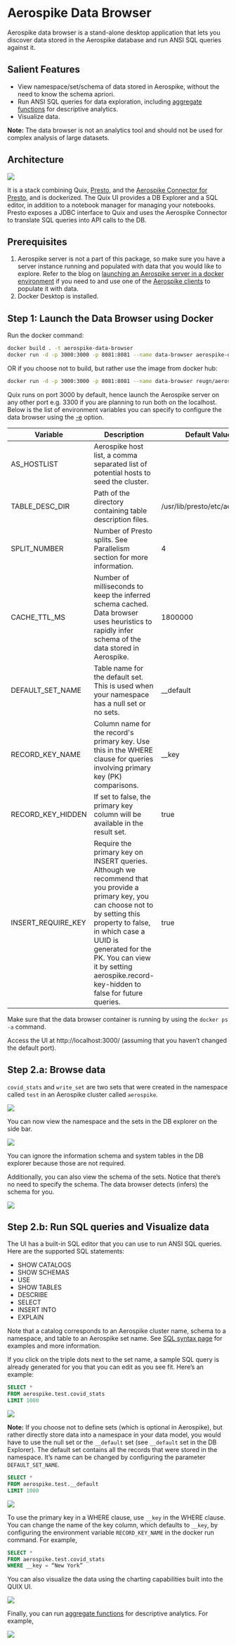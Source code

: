 # Aerospike Data Browser

Aerospike data browser is a stand-alone desktop application that lets you discover data stored in the Aerospike database and run ANSI SQL queries against it.

## Salient Features
* View namespace/set/schema of data stored in Aerospike, without the need to know the schema apriori.
* Run ANSI SQL queries for data exploration, including [aggregate functions](https://prestosql.io/docs/current/functions/aggregate.html) for descriptive analytics.
* Visualize data.

**Note:** The data browser is not an analytics tool and should not be used for complex analysis of large datasets.

## Architecture
![](documentation/assets/data-browser-architecture.png)

It is a stack combining Quix, [Presto](https://prestosql.io/), and the [Aerospike Connector for Presto](https://www.aerospike.com/docs/connect/access/presto/index.html#), and is dockerized.
The Quix UI provides a DB Explorer and a SQL editor, in addition to a notebook manager for managing your notebooks.
Presto exposes a JDBC interface to Quix and uses the Aerospike Connector to translate SQL queries into API calls to the DB. 

## Prerequisites
1. Aerospike server is not a part of this package, so make sure you have a server instance running and populated with data that you would like to explore.
Refer to the blog on [launching an Aerospike server in a docker environment](https://dev.to/aerospike/getting-started-with-aerospike-on-docker-532f) if you need to and use one of the [Aerospike clients](https://www.aerospike.com/docs/client/) to populate it with data.
2. Docker Desktop is installed.

## Step 1: Launch the Data Browser using Docker
Run the docker command:
```bash
docker build . -t aerospike-data-browser
docker run -d -p 3000:3000 -p 8081:8081 --name data-browser aerospike-data-browser
```
OR if you choose not to build, but rather use the image from docker hub:
```bash
docker run -d -p 3000:3000 -p 8081:8081 --name data-browser reugn/aerospike-data-browser
```

Quix runs on port 3000 by default, hence launch the Aerospike server on any other port e.g. 3300 if you are planning to run both on the localhost.
Below is the list of environment variables you can specify to configure the data browser using the [-e](https://docs.docker.com/engine/reference/commandline/run/#set-environment-variables--e---env---env-file) option.

| Variable | Description | Default Value |
| --- | --- | --- |
| AS_HOSTLIST | Aerospike host list, a comma separated list of potential hosts to seed the cluster. |  |
| TABLE_DESC_DIR | Path of the directory containing table description files. | /usr/lib/presto/etc/aerospike |
| SPLIT_NUMBER | Number of Presto splits. See Parallelism section for more information. | 4 |
| CACHE_TTL_MS | Number of milliseconds to keep the inferred schema cached. Data browser uses heuristics to rapidly infer schema of the data stored in Aerospike. | 1800000 |
| DEFAULT_SET_NAME | Table name for the default set. This is used when your namespace has a null set or no sets. | __default |
| RECORD_KEY_NAME | Column name for the record's primary key. Use this in the WHERE clause for queries involving primary key (PK) comparisons. | __key |
| RECORD_KEY_HIDDEN | If set to false, the primary key column will be available in the result set. | true |
| INSERT_REQUIRE_KEY | Require the primary key on INSERT queries. Although we recommend that you provide a primary key, you can choose not to by setting this property to false, in which case a UUID is generated for the PK. You can view it by setting aerospike.record-key-hidden to false for future queries. | true |

Make sure that the data browser container is running by using the `docker ps -a` command.

Access the UI at http://localhost:3000/ (assuming that you haven’t changed the default port).

## Step 2.a: Browse data

`covid_stats` and `write_set` are two sets that were created in the namespace called `test` in an Aerospike cluster called `aerospike`.

![](documentation/assets/show-sets.png)

You can now view the namespace and the sets in the DB explorer on the side bar. 

![](documentation/assets/side-bar-1.png)

You can ignore the information schema and system tables in the DB explorer because those are not required.

Additionally, you can also view the schema of the sets. Notice that there’s no need to specify the schema. The data browser detects (infers) the schema for you.

![](documentation/assets/side-bar-2.png)

## Step 2.b: Run SQL queries and Visualize data

The UI has a built-in SQL editor that you can use to run ANSI SQL queries. Here are the supported SQL statements:
* SHOW CATALOGS
* SHOW SCHEMAS
* USE
* SHOW TABLES
* DESCRIBE
* SELECT 
* INSERT INTO
* EXPLAIN

Note that a catalog corresponds to an Aerospike cluster name, schema to a namespace, and table to an Aerospike set name.
See [SQL syntax page](https://trino.io/docs/current/sql.html#sql--page-root) for examples and more information.

If you click on the triple dots next to the set name, a sample SQL query is already generated for you that you can edit as you see fit. Here’s an example:

```sql
SELECT *
FROM aerospike.test.covid_stats
LIMIT 1000
```

![](documentation/assets/query-editor-1.png)

**Note:** If you choose not to define sets (which is optional in Aerospike), but rather directly store data into a namespace in your data model,
you would have to use the null set or the `__default` set (see `__default` set in the DB Explorer).  The default set contains all the records that were stored in the namespace.
It’s name can be changed by configuring the parameter `DEFAULT_SET_NAME`.

```sql
SELECT *
FROM aerospike.test.__default
LIMIT 1000
```

![](documentation/assets/query-editor-2.png)

To use the primary key in a WHERE clause, use `__key` in the WHERE clause. You can change the name of the key column, which defaults to `__key`, by configuring the environment variable `RECORD_KEY_NAME` in the docker run command. For example,

```sql
SELECT *
FROM aerospike.test.covid_stats
WHERE __key = “New York”
```

You can also visualize the data using the charting capabilities built into the QUIX UI.

![](documentation/assets/query-editor-3.png)

Finally, you can run [aggregate functions](https://prestosql.io/docs/current/functions/aggregate.html) for descriptive analytics. For example,

![](documentation/assets/query-editor-4.png)
